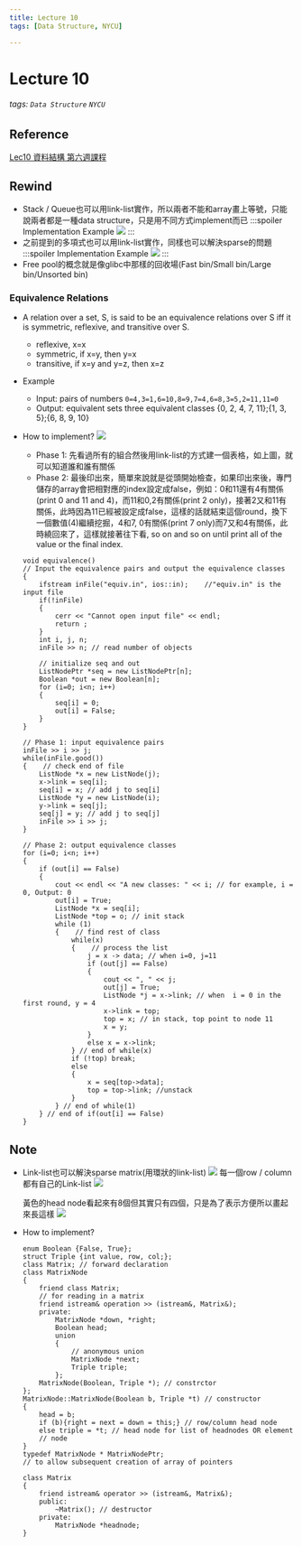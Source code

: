 ```yaml
---
title: Lecture 10
tags: [Data Structure, NYCU]

---
```


# Lecture 10
###### tags: `Data Structure` `NYCU`

## Reference
[Lec10 資料結構 第六週課程](https://youtu.be/zLuuRC56uvI)

## Rewind
* Stack / Queue也可以用link-list實作，所以兩者不能和array畫上等號，只能說兩者都是一種data structure，只是用不同方式implement而已
    :::spoiler Implementation Example
    ![](https://hackmd.io/_uploads/HkkCaFyUn.png)
    :::
* 之前提到的多項式也可以用link-list實作，同樣也可以解決sparse的問題
    :::spoiler Implementation Example
    ![](https://hackmd.io/_uploads/r15haYyL2.png)
    :::
* Free pool的概念就是像glibc中那樣的回收場(Fast bin/Small bin/Large bin/Unsorted bin)

### Equivalence Relations
* A relation over a set, S, is said to be an equivalence relations over S iff it is symmetric, reflexive, and transitive over S. 
    * reflexive, x=x 
    * symmetric, if x=y, then y=x 
    * transitive, if x=y and y=z, then x=z

* Example
    * Input: pairs of numbers 
    `0=4,3=1,6=10,8=9,7=4,6=8,3=5,2=11,11=0`
    * Output: equivalent sets
three equivalent classes 
{0, 2, 4, 7, 11};{1, 3, 5};{6, 8, 9,  10}
* How to implement?
![](https://hackmd.io/_uploads/BJMpI5yIn.png)
    * Phase 1: 先看過所有的組合然後用link-list的方式建一個表格，如上圖，就可以知道誰和誰有關係
    * Phase 2: 最後印出來，簡單來說就是從頭開始檢查，如果印出來後，專門儲存的array會把相對應的index設定成false，例如：0和11還有4有關係(print 0 and 11 and 4)，而11和0,2有關係(print 2 only)，接著2又和11有關係，此時因為11已經被設定成false，這樣的話就結束這個round，換下一個數值(4)繼續挖掘，4和7, 0有關係(print 7 only)而7又和4有關係，此時繞回來了，這樣就接著往下看, so on and so on until print all of the value or the final index.

    ```cpp=
    void equivalence()
    // Input the equivalence pairs and output the equivalence classes
    {
        ifstream inFile("equiv.in", ios::in);    //"equiv.in" is the input file
        if(!inFile)
        {
            cerr << "Cannot open input file" << endl;
            return ;
        }
        int i, j, n;
        inFile >> n; // read number of objects

        // initialize seq and out
        ListNodePtr *seq = new ListNodePtr[n];
        Boolean *out = new Boolean[n];
        for (i=0; i<n; i++)
        {
            seq[i] = 0;
            out[i] = False;
        }
    }

    // Phase 1: input equivalence pairs
    inFile >> i >> j;
    while(inFile.good())
    {    // check end of file
        ListNode *x = new ListNode(j);
        x->link = seq[i];
        seq[i] = x; // add j to seq[i]
        ListNode *y = new ListNode(i);
        y->link = seq[j];
        seq[j] = y; // add j to seq[j]
        inFile >> i >> j;
    }

    // Phase 2: output equivalence classes
    for (i=0; i<n; i++)
    {
        if (out[i] == False)
        {
            cout << endl << "A new classes: " << i; // for example, i = 0, Output: 0
            out[i] = True;
            ListNode *x = seq[i];
            ListNode *top = o; // init stack
            while (1)
            {    // find rest of class
                while(x)
                {    // process the list
                    j = x -> data; // when i=0, j=11
                    if (out[j] == False)
                    {
                        cout << ", " << j;
                        out[j] = True;
                        ListNode *j = x->link; // when  i = 0 in the first round, y = 4
                        x->link = top;
                        top = x; // in stack, top point to node 11
                        x = y;
                    }
                    else x = x->link;
                } // end of while(x)
                if (!top) break;
                else
                {
                    x = seq[top->data];
                    top = top->link; //unstack
                }
            } // end of while(1)
        } // end of if(out[i] == False)
    }
    ```

## Note
* Link-list也可以解決sparse matrix(用環狀的link-list)
    ![](https://hackmd.io/_uploads/H1BTViJUn.png)
    每一個row / column都有自己的Link-list
    ![](https://hackmd.io/_uploads/rJELBjkI2.png)
    
    黃色的head node看起來有8個但其實只有四個，只是為了表示方便所以畫起來長這樣
    ![](https://hackmd.io/_uploads/r1UGHikL3.png)

* How to implement?
    ```cpp=
    enum Boolean {False, True};
    struct Triple {int value, row, col;};
    class Matrix; // forward declaration
    class MatrixNode
    {
        friend class Matrix;
        // for reading in a matrix
        friend istream& operation >> (istream&, Matrix&);
        private:
            MatrixNode *down, *right;
            Boolean head;
            union
            {
                // anonymous union
                MatrixNode *next;
                Triple triple;
            };
        MatrixNode(Boolean, Triple *); // constrctor
    };
    MatrixNode::MatrixNode(Boolean b, Triple *t) // constructor
    {
        head = b;
        if (b){right = next = down = this;} // row/column head node
        else triple = *t; // head node for list of headnodes OR element
        // node
    }
    typedef MatrixNode * MatrixNodePtr;
    // to allow subsequent creation of array of pointers
    ```
    
    ```cpp=
    class Matrix
    {
        friend istream& operator >> (istream&, Matrix&);
        public:
            ~Matrix(); // destructor
        private:
            MatrixNode *headnode;
    }
    ```